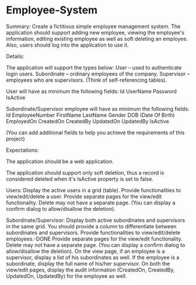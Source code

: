 # Employee-System
Summary:
	Create a fictitious simple employee management system. The application should support adding 
new employee, viewing the employee's information, editing existing employee as well as soft deleting an employee. Also, users should log into the application to use it.

Details:
	
The application will support the types below:
User – used to authenticate login users.
Subordinate – ordinary employees of the company.
Supervisor – employees who are supervisors.
	(Think of self-referencing tables). 

User will have as minimum the following fields:
Id
UserName
Password
IsActive

Subordinate/Supervisor employee will have as minimum the following fields: 
Id
EmployeeNumber
FirstName
LastName
Gender
DOB (Date Of Birth)
EmployedOn
CreatedOn
CreatedBy
UpdatedOn
UpdatedBy
IsActive

(You can add additional fields to help you achieve the requirements of this project)


Expectations:

The application should be a web application.

The application should support only soft deletion, thus a record is considered deleted when it's IsActive property is set to false.

Users: 
Display the active users in a grid (table).
Provide functionalities to view/edit/delete a user.
Provide separate pages for the view/edit functionality. Delete may not have a separate page. (You can display a confirm dialog to allow/disallow the deletion).

Subordinate/Supervisor:
Display both active subordinates and supervisors in the same grid.
You should provide a column to differentiate between subordinates and supervisors.
Provide functionalities to view/edit/delete employees.-DONE
Provide separate pages for the view/edit functionality. Delete may not have a separate page. (You can display a confirm dialog to allow/disallow the deletion).
On the view page, if an employee is a supervisor, display a list of his subordinates as well. If the employee is a subordinate, display the full name of his/her supervisor.
On both the view/edit pages, display the audit information (CreatedOn, CreatedBy, UpdatedOn, UpdatedBy) for the employee as well.

